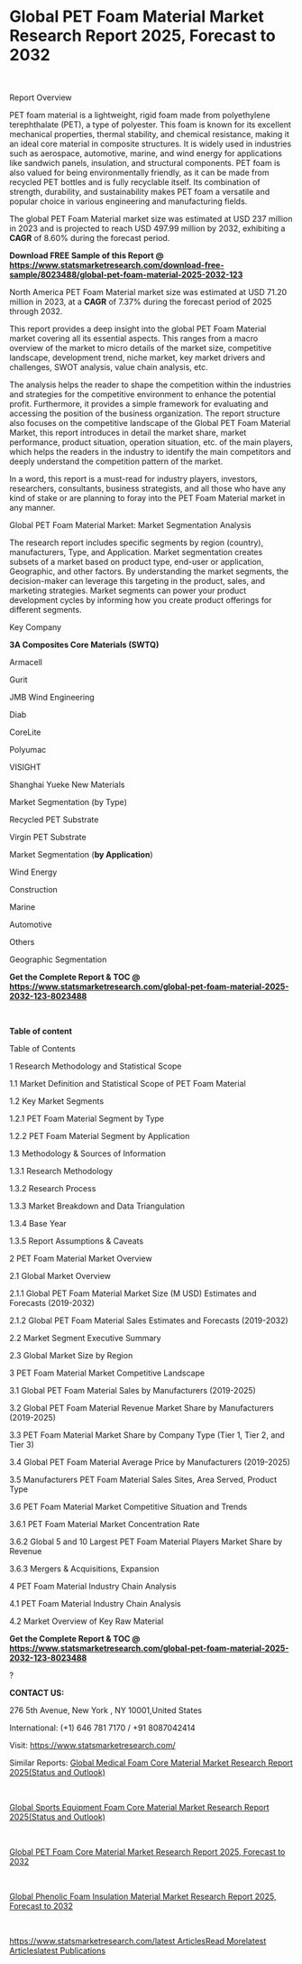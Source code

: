 <h1>Global PET Foam Material Market Research Report 2025, Forecast to 2032</h1><br/><p>Report Overview</p>
 
 
 
 <p>PET foam material is a lightweight, rigid foam made from polyethylene terephthalate (PET), a type of polyester. This foam is known for its excellent mechanical properties, thermal stability, and chemical resistance, making it an ideal core material in composite structures. It is widely used in industries such as aerospace, automotive, marine, and wind energy for applications like sandwich panels, insulation, and structural components. PET foam is also valued for being environmentally friendly, as it can be made from recycled PET bottles and is fully recyclable itself. Its combination of strength, durability, and sustainability makes PET foam a versatile and popular choice in various engineering and manufacturing fields.</p>
 
 
 
 <p>The global PET Foam Material market size was estimated at USD 237 million in 2023 and is projected to reach USD 497.99 million by 2032, exhibiting a <strong>CAGR</strong> of 8.60% during the forecast period.</p>
 
 
 
 <p><strong>Download FREE Sample of this Report @ <a href="https://www.statsmarketresearch.com/download-free-sample/8023488/global-pet-foam-material-2025-2032-123">https://www.statsmarketresearch.com/download-free-sample/8023488/global-pet-foam-material-2025-2032-123</a></strong></p>
 
 
 
 <p>North America PET Foam Material market size was estimated at USD 71.20 million in 2023, at a <strong>CAGR</strong> of 7.37% during the forecast period of 2025 through 2032.</p>
 
 
 
 <p>This report provides a deep insight into the global PET Foam Material market covering all its essential aspects. This ranges from a macro overview of the market to micro details of the market size, competitive landscape, development trend, niche market, key market drivers and challenges, SWOT analysis, value chain analysis, etc.</p>
 
 
 
 <p>The analysis helps the reader to shape the competition within the industries and strategies for the competitive environment to enhance the potential profit. Furthermore, it provides a simple framework for evaluating and accessing the position of the business organization. The report structure also focuses on the competitive landscape of the Global PET Foam Material Market, this report introduces in detail the market share, market performance, product situation, operation situation, etc. of the main players, which helps the readers in the industry to identify the main competitors and deeply understand the competition pattern of the market.</p>
 
 
 
 <p>In a word, this report is a must-read for industry players, investors, researchers, consultants, business strategists, and all those who have any kind of stake or are planning to foray into the PET Foam Material market in any manner.</p>
 
 
 
 <p>Global PET Foam Material Market: Market Segmentation Analysis</p>
 
 
 
 <p>The research report includes specific segments by region (country), manufacturers, Type, and Application. Market segmentation creates subsets of a market based on product type, end-user or application, Geographic, and other factors. By understanding the market segments, the decision-maker can leverage this targeting in the product, sales, and marketing strategies. Market segments can power your product development cycles by informing how you create product offerings for different segments.</p>
 
 
 
 <p>Key Company</p>
 
 
 
 <p><strong>3A Composites Core Materials (SWTQ)</strong></p>
 
 
 
 <p>Armacell</p>
 
 
 
 <p>Gurit</p>
 
 
 
 <p>JMB Wind Engineering</p>
 
 
 
 <p>Diab</p>
 
 
 
 <p>CoreLite</p>
 
 
 
 <p>Polyumac</p>
 
 
 
 <p>VISIGHT</p>
 
 
 
 <p>Shanghai Yueke New Materials</p>
 
 
 
 <p>Market Segmentation (by Type)</p>
 
 
 
 <p>Recycled PET Substrate</p>
 
 
 
 <p>Virgin PET Substrate</p>
 
 
 
 <p>Market Segmentation (<strong>by Application</strong>)</p>
 
 
 
 <p>Wind Energy</p>
 
 
 
 <p>Construction</p>
 
 
 
 <p>Marine</p>
 
 
 
 <p>Automotive</p>
 
 
 
 <p>Others</p>
 
 
 
 <p>Geographic Segmentation</p>
 
 
 
 <div><b>Get the Complete Report & TOC @ <a href="https://www.statsmarketresearch.com/global-pet-foam-material-2025-2032-123-8023488">https://www.statsmarketresearch.com/global-pet-foam-material-2025-2032-123-8023488</a></b></div>
 
 
 
 <p><br />
 
 <b>Table of content</b></p>
 
 
 
 <p>Table of Contents<br />
 
 1 Research Methodology and Statistical Scope<br />
 
 1.1 Market Definition and Statistical Scope of PET Foam Material<br />
 
 1.2 Key Market Segments<br />
 
 1.2.1 PET Foam Material Segment by Type<br />
 
 1.2.2 PET Foam Material Segment by Application<br />
 
 1.3 Methodology & Sources of Information<br />
 
 1.3.1 Research Methodology<br />
 
 1.3.2 Research Process<br />
 
 1.3.3 Market Breakdown and Data Triangulation<br />
 
 1.3.4 Base Year<br />
 
 1.3.5 Report Assumptions & Caveats<br />
 
 2 PET Foam Material Market Overview<br />
 
 2.1 Global Market Overview<br />
 
 2.1.1 Global PET Foam Material Market Size (M USD) Estimates and Forecasts (2019-2032)<br />
 
 2.1.2 Global PET Foam Material Sales Estimates and Forecasts (2019-2032)<br />
 
 2.2 Market Segment Executive Summary<br />
 
 2.3 Global Market Size by Region<br />
 
 3 PET Foam Material Market Competitive Landscape<br />
 
 3.1 Global PET Foam Material Sales by Manufacturers (2019-2025)<br />
 
 3.2 Global PET Foam Material Revenue Market Share by Manufacturers (2019-2025)<br />
 
 3.3 PET Foam Material Market Share by Company Type (Tier 1, Tier 2, and Tier 3)<br />
 
 3.4 Global PET Foam Material Average Price by Manufacturers (2019-2025)<br />
 
 3.5 Manufacturers PET Foam Material Sales Sites, Area Served, Product Type<br />
 
 3.6 PET Foam Material Market Competitive Situation and Trends<br />
 
 3.6.1 PET Foam Material Market Concentration Rate<br />
 
 3.6.2 Global 5 and 10 Largest PET Foam Material Players Market Share by Revenue<br />
 
 3.6.3 Mergers & Acquisitions, Expansion<br />
 
 4 PET Foam Material Industry Chain Analysis<br />
 
 4.1 PET Foam Material Industry Chain Analysis<br />
 
 4.2 Market Overview of Key Raw Material</p>
 
 
 
 <div><b>Get the Complete Report & TOC @ <a href="https://www.statsmarketresearch.com/global-pet-foam-material-2025-2032-123-8023488">https://www.statsmarketresearch.com/global-pet-foam-material-2025-2032-123-8023488</a></b></div>
 
 
 
 <p>? </p>
 
 
 
 <p><b>CONTACT US:</b><br />
 
 276 5th Avenue, New York , NY 10001,United States<br />
 
 International: (+1) 646 781 7170 / +91 8087042414<br />
 
 Visit: <a href="https://www.statsmarketresearch.com/">https://www.statsmarketresearch.com/</a><br />
 
 Similar Reports: <a href="https://www.statsmarketresearch.com/global-pet-foam-material-2025-2032-123-8023488">Global Medical Foam Core Material Market Research Report 2025(Status and Outlook)</a><br />
 
 <br />
 
 <a href="https://www.statsmarketresearch.com/global-pet-foam-material-2025-2032-123-8023488">Global Sports Equipment Foam Core Material Market Research Report 2025(Status and Outlook)</a><br />
 
 <br />
 
 <a href="https://www.statsmarketresearch.com/global-pet-foam-material-2025-2032-123-8023488">Global PET Foam Core Material Market Research Report 2025, Forecast to 2032</a><br />
 
 <br />
 
 <a href="https://www.statsmarketresearch.com/global-pet-foam-material-2025-2032-123-8023488">Global Phenolic Foam Insulation Material Market Research Report 2025, Forecast to 2032</a><br />
 
 <br />
 
 <a href="https://gyeongbokgung.com">https://www.statsmarketresearch.com/</a><a href="https://hallyeomaritime.com">latest Articles</a><a href="https://jingwansa.com">Read More</a><a href="https://nguoiviet.jp/">latest Articles</a><a href="https://www.intelmarketresearch.com/">latest Publications</a></p>